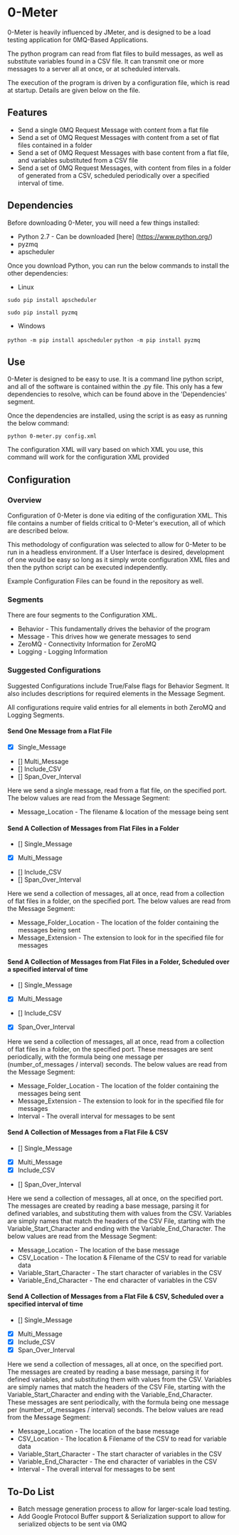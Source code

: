 # 0-Meter

0-Meter is heavily influenced by JMeter, and is designed to be a load testing application for 0MQ-Based Applications.

The python program can read from flat files to build messages, as well as substitute variables found in a CSV file.  It can transmit one or more messages to a server all at once, or at scheduled intervals.

The execution of the program is driven by a configuration file, which is read at startup.  Details are given below on the file.

## Features
* Send a single 0MQ Request Message with content from a flat file
* Send a set of 0MQ Request Messages with content from a set of flat files contained in a folder
* Send a set of 0MQ Request Messages with base content from a flat file, and variables substituted from a CSV file
* Send a set of 0MQ Request Messages, with content from files in a folder of generated from a CSV, scheduled periodically over a specified interval of time.

## Dependencies

Before downloading 0-Meter, you will need a few things installed:

* Python 2.7 - Can be downloaded [here] (https://www.python.org/)
* pyzmq
* apscheduler

Once you download Python, you can run the below commands to install the other dependencies:

* Linux

`sudo pip install apscheduler`

`sudo pip install pyzmq`

* Windows

`python -m pip install apscheduler`
`python -m pip install pyzmq`

## Use

0-Meter is designed to be easy to use.  It is a command line python script, and all of the software is contained within the .py file.  This only has a few dependencies to resolve, which can be found above in the 'Dependencies' segment.

Once the dependencies are installed, using the script is as easy as running the below command:

`python 0-meter.py config.xml`

The configuration XML will vary based on which XML you use, this command will work for the configuration XML provided

## Configuration

### Overview

Configuration of 0-Meter is done via editing of the configuration XML.  This file contains a number of fields critical to 0-Meter's execution, all of which are described below.

This methodology of configuration was selected to allow for 0-Meter to be run in a headless environment.  If a User Interface is desired, development of one would be easy so long as it simply wrote configuration XML files and then the python script can be executed independently.

Example Configuration Files can be found in the repository as well.

### Segments

There are four segments to the Configuration XML.

* Behavior - This fundamentally drives the behavior of the program
* Message - This drives how we generate messages to send
* ZeroMQ - Connectivity Information for ZeroMQ
* Logging - Logging Information

### Suggested Configurations

Suggested Configurations include True/False flags for Behavior Segment.  It also includes descriptions for required elements in the Message Segment.

All configurations require valid entries for all elements in both ZeroMQ and Logging Segments.

#### Send One Message from a Flat File

- [x] Single_Message
- [] Multi_Message
- [] Include_CSV
- [] Span_Over_Interval

Here we send a single message, read from a flat file, on the specified port.  The below values are read from the Message Segment:

* Message_Location - The filename & location of the message being sent

#### Send A Collection of Messages from Flat Files in a Folder

- [] Single_Message
- [x] Multi_Message
- [] Include_CSV
- [] Span_Over_Interval

Here we send a collection of messages, all at once, read from a collection of flat files in a folder, on the specified port.  The below values are read from the Message Segment:

* Message_Folder_Location - The location of the folder containing the messages being sent
* Message_Extension - The extension to look for in the specified file for messages

#### Send A Collection of Messages from Flat Files in a Folder, Scheduled over a specified interval of time

- [] Single_Message
- [x] Multi_Message
- [] Include_CSV
- [x] Span_Over_Interval

Here we send a collection of messages, all at once, read from a collection of flat files in a folder, on the specified port. These messages are sent periodically, with the formula being one message per (number_of_messages / interval) seconds. The below values are read from the Message Segment:

* Message_Folder_Location - The location of the folder containing the messages being sent
* Message_Extension - The extension to look for in the specified file for messages
* Interval - The overall interval for messages to be sent

#### Send A Collection of Messages from a Flat File & CSV

- [] Single_Message
- [x] Multi_Message
- [x] Include_CSV
- [] Span_Over_Interval

Here we send a collection of messages, all at once, on the specified port.  The messages are created by reading a base message, parsing it for defined variables, and substituting them with values from the CSV.  Variables are simply names that match the headers of the CSV File, starting with the Variable_Start_Character and ending with the Variable_End_Character.  The below values are read from the Message Segment:

* Message_Location - The location of the base message
* CSV_Location - The location & Filename of the CSV to read for variable data
* Variable_Start_Character - The start character of variables in the CSV
* Variable_End_Character - The end character of variables in the CSV

#### Send A Collection of Messages from a Flat File & CSV, Scheduled over a specified interval of time

- [] Single_Message
- [x] Multi_Message
- [x] Include_CSV
- [x] Span_Over_Interval

Here we send a collection of messages, all at once, on the specified port.  The messages are created by reading a base message, parsing it for defined variables, and substituting them with values from the CSV.  Variables are simply names that match the headers of the CSV File, starting with the Variable_Start_Character and ending with the Variable_End_Character.  These messages are sent periodically, with the formula being one message per (number_of_messages / interval) seconds.  The below values are read from the Message Segment:

* Message_Location - The location of the base message
* CSV_Location - The location & Filename of the CSV to read for variable data
* Variable_Start_Character - The start character of variables in the CSV
* Variable_End_Character - The end character of variables in the CSV
* Interval - The overall interval for messages to be sent

## To-Do List
* Batch message generation process to allow for larger-scale load testing.
* Add Google Protocol Buffer support & Serialization support to allow for serialized objects to be sent via 0MQ

